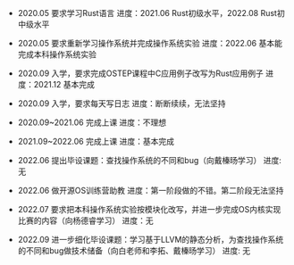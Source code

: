 - 2020.05 要求学习Rust语言 
进度：2021.06 Rust初级水平，2022.08 Rust初中级水平

- 2020.05 要求重新学习操作系统并完成操作系统实验
进度：2022.06 基本能完成本科操作系统实验

- 2020.09 入学，要求完成OSTEP课程中C应用例子改写为Rust应用例子
进度：2021.12 基本完成

- 2020.09 入学，要求每天写日志
进度：断断续续，无法坚持

- 2020.09~2021.06 完成上课
进度：不理想

- 2021.09~2022.06 完成上课
进度：基本完成

- 2022.06 提出毕设课题：查找操作系统的不同和bug（向戴榛旸学习）
进度: 无

- 2022.06 做开源OS训练营助教
进度：第一阶段做的不错。第二阶段无法坚持

- 2022.07 要求把本科操作系统实验按模块化改写，并进一步完成OS内核实现比赛的内容（向杨德睿学习）
进度：无

- 2022.09 进一步细化毕设课题：学习基于LLVM的静态分析，为查找操作系统的不同和bug做技术储备（向白老师和李拓、戴榛旸学习）
进度: 无